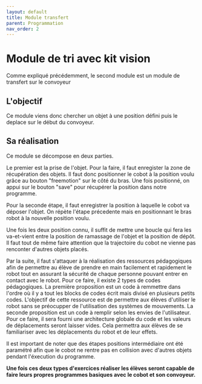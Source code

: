 ```yaml
---
layout: default
title: Module transfert
parent: Programmation
nav_order: 2
---
```


# Module de tri avec kit vision

Comme expliqué précédemment, le second module est un module de transfert sur le convoyeur

## L'objectif

Ce module viens donc chercher un objet à une position défini puis le deplace sur le début du convoyeur.

## Sa réalisation

Ce module se décompose en deux parties.

Le premier est la prise de l'objet. Pour la faire, il faut enregister la zone de récupération des objets. Il faut donc positionner le cobot à la position voulu grâce au bouton "freemotion" sur le côté du bras. Une fois positionné, on appui sur le bouton "save" pour récupérer la position dans notre programme.

Pour la seconde étape, il faut enregistrer la position à laquelle le cobot va déposer l'objet. On répète l'étape précedente mais en positionnant le bras robot à la nouvelle position voulu.

Une fois les deux position connu, il suffit de mettre une boucle qui fera les va-et-vient entre la position de ramassage de l'objet et la position de dépôt.
Il faut tout de même faire attention que la trajectoire du cobot ne vienne pas renconter d'autres objets placés.

Par la suite, il faut s'attaquer à la réalisation des ressources pédagogiques afin de permettre au élève de prendre en main facilement et rapidement le robot tout en assurant la sécurité de chaque personne pouvant entrer en contact avec le robot. Pour ce faire, il existe 2 types de codes pédagogiques.
La première proposition est un code à remmettre dans l'ordre où il y a tout les blocks de codes écrit mais divisé en plusieurs petits codes. L'objectif de cette ressource est de permettre aux élèves d'utiliser le robot sans se préocupper de l'utilisation des systèmes de mouvements.
La seconde proposition est un code à remplir selon les envies de l'utilisateur. Pour ce faire, il sera fourni une architecture globale du code et les valeurs de déplacements seront laisser vides. Cela permettra aux élèves de se familiariser avec les déplacements du robot et de leur effets.

Il est important de noter que des étapes positions intermédiaire ont été paramétré afin que le cobot ne rentre pas en collision avec d'autres objets pendant l'éxecution du programme.

**Une fois ces deux types d'exercices réaliser les élèves seront capable de faire leurs propres programmes basiques avec le cobot et son convoyeur.**
